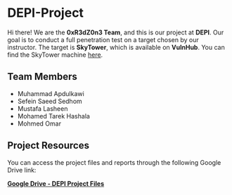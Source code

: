 # DEPI-Project

Hi there! We are the **0xR3dZ0n3 Team**, and this is our project at **DEPI**. Our goal is to conduct a full penetration test on a target chosen by our instructor. The target is **SkyTower**, which is available on **VulnHub**. You can find the SkyTower machine [here](https://www.vulnhub.com/entry/skytower-1,96/).

## Team Members

- Muhammad Apdulkawi
- Sefein Saeed Sedhom
- Mustafa Lasheen
- Mohamed Tarek Hashala
- Mohmed Omar

## Project Resources

You can access the project files and reports through the following Google Drive link:

[**Google Drive - DEPI Project Files**](https://drive.google.com/drive/folders/1HVxB0vnF8VUfcUJZdH_q5uXN2ZjhasyT?usp=drive_link)
